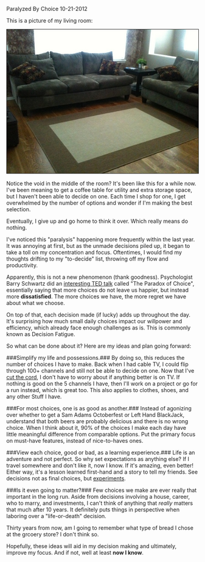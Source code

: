Paralyzed By Choice
10-21-2012

This is a picture of my living room:

<img src="/static/living-room.jpg" width="560px" height="" alt="alex le living room" class="center" border="1px solid" />

Notice the void in the middle of the room? It's been like this for a while now. I've been meaning to get a coffee table for utility and extra storage space, but I haven't been able to decide on one. Each time I shop for one, I get overwhelmed by the number of options and wonder if I'm making the best selection.

Eventually, I give up and go home to think it over. Which really means do nothing.

I've noticed this "paralysis" happening more frequently within the last year. It was annoying at first, but as the unmade decisions piled up, it began to take a toll on my concentration and focus. Oftentimes, I would find my thoughts drifting to my "to-decide" list, throwing off my flow and productivity.

Apparently, this is not a new phenomenon (thank goodness). Psychologist Barry Schwartz did an [interesting TED talk][1] called "The Paradox of Choice", essentially saying that more choices do not leave us happier, but instead more **dissatisfied**. The more choices we have, the more regret we have about what we choose.

On top of that, each decision made (if lucky) adds up throughout the day. It's surprising how much small daily choices impact our willpower and  efficiency, which already face enough challenges as is. This is commonly known as Decision Fatigue.

So what can be done about it? Here are my ideas and plan going forward:

###Simplify my life and possessions.###
By doing so, this reduces the number of choices I have to make. Back when I had cable TV, I could flip through 100+ channels and still not be able to decide on one. Now that I've [cut the cord][2], I don't have to worry about if anything better is on TV. If nothing is good on the 5 channels I have, then I'll work on a project or go for a run instead, which is great too. This also applies to clothes, shoes, and any other Stuff I have.

###For most choices, one is as good as another.###
Instead of agonizing over whether to get a Sam Adams Octoberfest or Left Hand BlackJack, understand that both beers are probably delicious and there is no wrong choice. When I think about it, 90% of the choices I make each day have little meaningful difference from comparable options. Put the primary focus on must-have features, instead of nice-to-haves ones.

###View each choice, good or bad, as a learning experience.###
Life is an adventure and not perfect. So why set expectations as anything else? If I travel somewhere and don't like it, now I know. If it's amazing, even better! Either way, it's a lesson learned first-hand and a story to tell my friends. See decisions not as final choices, but [experiments][3].

###Is it even going to matter?###
Few choices we make are ever really that important in the long run. Aside from decisions involving a house, career, who to marry, and investments, I can't think of anything that *really* matters that much after 10 years. It definitely puts things in perspective when laboring over a "life-or-death" decision.

Thirty years from now, am I going to remember what type of bread I chose at the grcoery store? I don't think so.

Hopefully, these ideas will aid in my decision making and ultimately, improve my focus. And if not, well at least **now I know**.

[1]: http://www.ted.com/talks/barry_schwartz_on_the_paradox_of_choice.html
[2]: /blog/2012/neatflix-my-netflix-api-demo.html
[3]: http://zenhabits.net/test/
